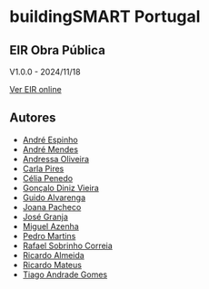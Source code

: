 # buildingSMART Portugal

## EIR Obra Pública

V1.0.0 - 2024/11/18

[Ver EIR online](https://github.com/buildingSMART-Portugal/EIR-Obra-Publica/blob/main/EIR.markdown)


## Autores

* [André Espinho]()
* [André Mendes]()
* [Andressa Oliveira](mailto:soliveira.andressa@gmail.com)
* [Carla Pires]()
* [Célia Penedo]()
* [Gonçalo Diniz Vieira]()
* [Guido Alvarenga]()
* [Joana Pacheco]()
* [José Granja](mailto:granja@civil.uminho.pt)
* [Miguel Azenha](mailto:miguel.azenha@gmail.com)
* [Pedro Martins]()
* [Rafael Sobrinho Correia]()
* [Ricardo Almeida]()
* [Ricardo Mateus]()
* [Tiago Andrade Gomes]()
